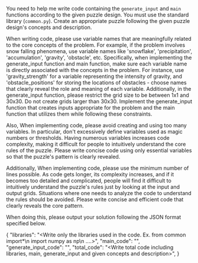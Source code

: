 You need to help me write code containing the `generate_input` and `main` functions according to the given puzzle design. 
You must use the standard library (`common.py`). Create an appropriate puzzle following the given puzzle design's concepts and description.

When writing code, please use variable names that are meaningfully related to the core concepts of the problem. For example, if the problem involves snow falling phenomena, use variable names like 'snowflake', 'precipitation', 'accumulation', 'gravity', 'obstacle', etc.
Specifically, when implementing the generate_input function and main function, make sure each variable name is directly associated with the concepts in the problem. For instance, use 'gravity_strength' for a variable representing the intensity of gravity, and 'obstacle_positions' for storing the locations of obstacles - choose names that clearly reveal the role and meaning of each variable.
Additionally, in the generate_input function, please restrict the grid size to be between 1x1 and 30x30. Do not create grids larger than 30x30. Implement the generate_input function that creates inputs appropriate for the problem and the main function that utilizes them while following these constraints.

Also, When implementing code, please avoid creating and using too many variables. In particular, don't excessively define variables used as magic numbers or thresholds. Having numerous variables increases code complexity, making it difficult for people to intuitively understand the core rules of the puzzle. Please write concise code using only essential variables so that the puzzle's pattern is clearly revealed.

Additionally, When implementing code, please use the minimum number of lines possible. As code gets longer, its complexity increases, and if it becomes too detailed and complicated, people will find it difficult to intuitively understand the puzzle's rules just by looking at the input and output grids. Situations where one needs to analyze the code to understand the rules should be avoided. Please write concise and efficient code that clearly reveals the core pattern.

When doing this, please output your solution following the JSON format specified below.

{
  "libraries": "<Write only the libraries used in the code. Ex. from common import*\n import numpy as np\n ....>",
  "main_code": "<Write the main code part.>",
  "generate_input_code": "<Write the generate input code part.>",
  "total_code": "<Write total code including libraries, main, generate_input and given concepts and description>",
}